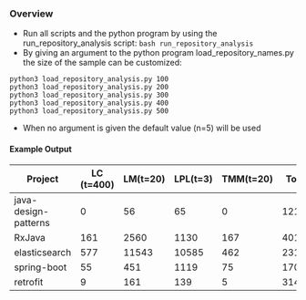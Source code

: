 ### Overview
* Run all scripts and the python program by using the run_repository_analysis script: ```bash run_repository_analysis```
* By giving an argument to the python program load_repository_names.py the size of the sample can be customized: 
```
python3 load_repository_analysis.py 100
python3 load_repository_analysis.py 200
python3 load_repository_analysis.py 300
python3 load_repository_analysis.py 400
python3 load_repository_analysis.py 500
```

* When no argument is given the default value (n=5) will be used

#### Example Output
Project | LC (t=400) | LM(t=20) | LPL(t=3) | TMM(t=20) | Total | Lifespan | Issues | LOC | Commits | Contributors | Stargazers
--- | --- | --- | --- |--- |--- |--- |--- |--- |--- |--- |---
java-design-patterns | 0 | 56 | 65 | 0 | 121 | 1568 | 180 | 45044 | 2741 | 195 | 41658
RxJava | 161 | 2560 | 1130 | 167 | 4018 | 2146 | 29 | 343496 | 6524 | 324 | 36443
elasticsearch | 577 | 11543 | 10585 | 462 | 23167 | 3211 | 1824 | 1561731 | 73016 | 1404 | 36263
spring-boot | 55 | 451 | 1119 | 75 | 1700 | 2227 | 389 | 382812 | 19876 | 611 | 31319
retrofit | 9 | 161 | 139 | 5 | 314 | 3001 | 73 | 25133 | 1757 | 153 | 30420
